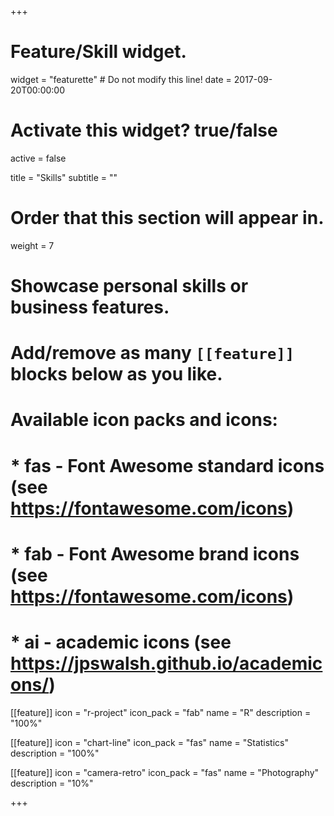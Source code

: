 +++
# Feature/Skill widget.
widget = "featurette"  # Do not modify this line!
date = 2017-09-20T00:00:00

# Activate this widget? true/false
active = false

title = "Skills"
subtitle = ""

# Order that this section will appear in.
weight = 7

# Showcase personal skills or business features.
# 
# Add/remove as many `[[feature]]` blocks below as you like.
# 
# Available icon packs and icons:
# * fas - Font Awesome standard icons (see https://fontawesome.com/icons)
# * fab - Font Awesome brand icons (see https://fontawesome.com/icons)
# * ai - academic icons (see https://jpswalsh.github.io/academicons/)

[[feature]]
  icon = "r-project"
  icon_pack = "fab"
  name = "R"
  description = "100%"
  
[[feature]]
  icon = "chart-line"
  icon_pack = "fas"
  name = "Statistics"
  description = "100%"  
  
[[feature]]
  icon = "camera-retro"
  icon_pack = "fas"
  name = "Photography"
  description = "10%"

+++

